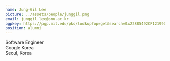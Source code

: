 ```yaml
---
name: Jung-Gil Lee
picture: ../assets/people/junggil.png
email: junggil.lee@snu.ac.kr
pgpkey: https://pgp.mit.edu/pks/lookup?op=get&search=0x22885492CF12199C
position: alumni
---
```

Software Engineer<br>
Google Korea<br>
Seoul, Korea<br>
